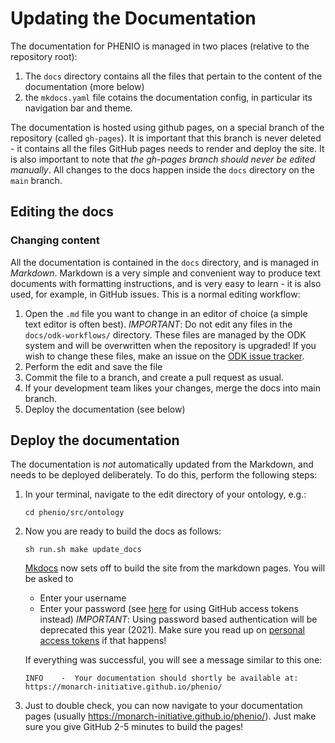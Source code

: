 # Updating the Documentation

The documentation for PHENIO is managed in two places (relative to the repository root):

1. The `docs` directory contains all the files that pertain to the content of the documentation (more below)
2. the `mkdocs.yaml` file cotains the documentation config, in particular its navigation bar and theme.

The documentation is hosted using github pages, on a special branch of the repository (called `gh-pages`). It is important that this branch is never deleted - it contains all the files GitHub pages needs to render and deploy the site. It is also important to note that _the gh-pages branch should never be edited manually_. All changes to the docs happen inside the `docs` directory on the `main` branch.

## Editing the docs

### Changing content
All the documentation is contained in the `docs` directory, and is managed in _Markdown_. Markdown is a very simple and convenient way to produce text documents with formatting instructions, and is very easy to learn - it is also used, for example, in GitHub issues. This is a normal editing workflow:

1. Open the `.md` file you want to change in an editor of choice (a simple text editor is often best). _IMPORTANT_: Do not edit any files in the `docs/odk-workflows/` directory. These files are managed by the ODK system and will be overwritten when the repository is upgraded! If you wish to change these files, make an issue on the [ODK issue tracker](https://github.com/INCATools/ontology-development-kit/issues).
2. Perform the edit and save the file
3. Commit the file to a branch, and create a pull request as usual. 
4. If your development team likes your changes, merge the docs into main branch.
5. Deploy the documentation (see below)

## Deploy the documentation

The documentation is _not_ automatically updated from the Markdown, and needs to be deployed deliberately. To do this, perform the following steps:

1. In your terminal, navigate to the edit directory of your ontology, e.g.:
   ```
   cd phenio/src/ontology
   ```
2. Now you are ready to build the docs as follows:
   ```
   sh run.sh make update_docs
   ```
   [Mkdocs](https://www.mkdocs.org/) now sets off to build the site from the markdown pages. You will be asked to
    - Enter your username
    - Enter your password (see [here](https://docs.github.com/en/github/authenticating-to-github/creating-a-personal-access-token) for using GitHub access tokens instead)
      _IMPORTANT_: Using password based authentication will be deprecated this year (2021). Make sure you read up on [personal access tokens](https://docs.github.com/en/github/authenticating-to-github/creating-a-personal-access-token) if that happens!

   If everything was successful, you will see a message similar to this one:

   ```
   INFO    -  Your documentation should shortly be available at: https://monarch-initiative.github.io/phenio/ 
   ```
3. Just to double check, you can now navigate to your documentation pages (usually https://monarch-initiative.github.io/phenio/). 
   Just make sure you give GitHub 2-5 minutes to build the pages!

